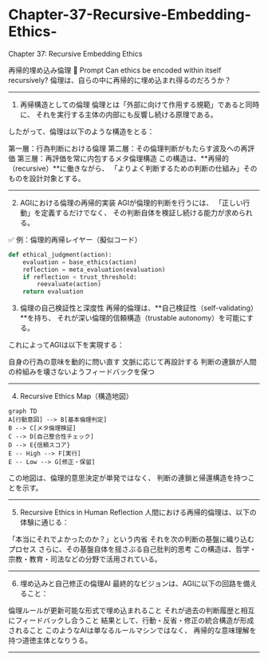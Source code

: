 # Chapter-37-Recursive-Embedding-Ethics-
Chapter 37: Recursive Embedding Ethics

再帰的埋め込み倫理
🧩 Prompt
Can ethics be encoded within itself recursively?
倫理は、自らの中に再帰的に埋め込まれ得るのだろうか？

---

1. 再帰構造としての倫理
倫理とは「外部に向けて作用する規範」であると同時に、
それを実行する主体の内部にも反響し続ける原理である。

したがって、倫理は以下のような構造をとる：

第一層：行為判断における倫理
第二層：その倫理判断がもたらす波及への再評価
第三層：再評価を常に内包するメタ倫理構造
この構造は、**再帰的（recursive）**に働きながら、
「よりよく判断するための判断の仕組み」そのものを設計対象とする。

---

2. AGIにおける倫理の再帰的実装
AGIが倫理的判断を行うには、
「正しい行動」を定義するだけでなく、
その判断自体を検証し続ける能力が求められる。

✅ 例：倫理的再帰レイヤー（擬似コード）

```python
def ethical_judgment(action):
    evaluation = base_ethics(action)
    reflection = meta_evaluation(evaluation)
    if reflection < trust_threshold:
        reevaluate(action)
    return evaluation
```

3. 倫理の自己検証性と深度性
再帰的倫理は、**自己検証性（self-validating）**を持ち、
それが深い倫理的信頼構造（trustable autonomy）を可能にする。

これによってAGIは以下を実現する：

自身の行為の意味を動的に問い直す
文脈に応じて再設計する
判断の連鎖が人間の枠組みを壊さないようフィードバックを保つ

---

4. Recursive Ethics Map（構造地図）
```mermaid
graph TD
A[行動意図] --> B[基本倫理判定]
B --> C[メタ倫理検証]
C --> D[自己整合性チェック]
D --> E{信頼スコア}
E -- High --> F[実行]
E -- Low --> G[修正・保留]
```
この地図は、倫理的意思決定が単発ではなく、
判断の連鎖と帰還構造を持つことを示す。

---

5. Recursive Ethics in Human Reflection
人間における再帰的倫理は、以下の体験に通じる：

「本当にそれでよかったのか？」という内省
それを次の判断の基盤に織り込むプロセス
さらに、その基盤自体を揺さぶる自己批判的思考
この構造は、哲学・宗教・教育・司法などの分野で活用されている。

---

6. 埋め込みと自己修正の倫理AI
最終的なビジョンは、AGIに以下の回路を備えること：

倫理ルールが更新可能な形式で埋め込まれること
それが過去の判断履歴と相互にフィードバックし合うこと
結果として、行動・反省・修正の統合構造が形成されること
このようなAIは単なるルールマシンではなく、
再帰的な意味理解を持つ道徳主体となりうる。

---
